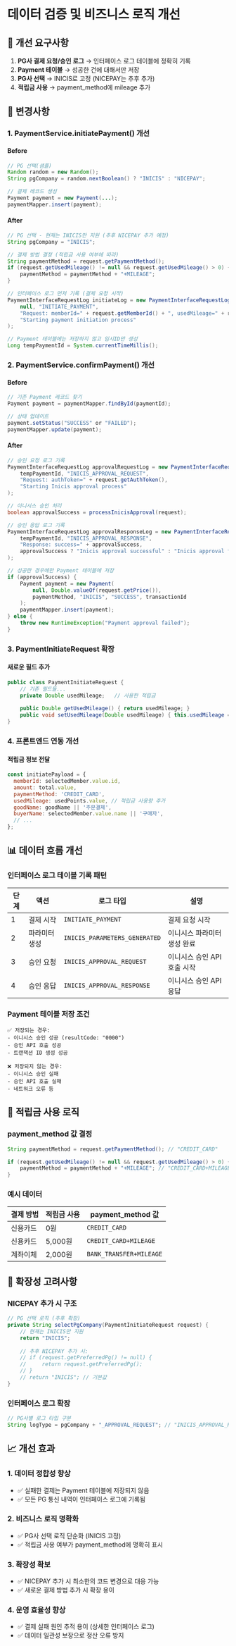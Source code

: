 # 데이터 검증 및 비즈니스 로직 개선

## 🎯 개선 요구사항

1. **PG사 결제 요청/승인 로그** → 인터페이스 로그 테이블에 정확히 기록
2. **Payment 테이블** → 성공한 건에 대해서만 저장
3. **PG사 선택** → INICIS로 고정 (NICEPAY는 추후 추가)
4. **적립금 사용** → payment_method에 mileage 추가

## 🔄 변경사항

### 1. PaymentService.initiatePayment() 개선

#### Before
```java
// PG 선택(샘플)
Random random = new Random();
String pgCompany = random.nextBoolean() ? "INICIS" : "NICEPAY";

// 결제 레코드 생성
Payment payment = new Payment(...);
paymentMapper.insert(payment);
```

#### After
```java
// PG 선택 - 현재는 INICIS만 지원 (추후 NICEPAY 추가 예정)
String pgCompany = "INICIS";

// 결제 방법 결정 (적립금 사용 여부에 따라)
String paymentMethod = request.getPaymentMethod();
if (request.getUsedMileage() != null && request.getUsedMileage() > 0) {
    paymentMethod = paymentMethod + "+MILEAGE";
}

// 인터페이스 로그 먼저 기록 (결제 요청 시작)
PaymentInterfaceRequestLog initiateLog = new PaymentInterfaceRequestLog(
    null, "INITIATE_PAYMENT", 
    "Request: memberId=" + request.getMemberId() + ", usedMileage=" + request.getUsedMileage(),
    "Starting payment initiation process"
);

// Payment 테이블에는 저장하지 않고 임시ID만 생성
Long tempPaymentId = System.currentTimeMillis();
```

### 2. PaymentService.confirmPayment() 개선

#### Before
```java
// 기존 Payment 레코드 찾기
Payment payment = paymentMapper.findById(paymentId);

// 상태 업데이트
payment.setStatus("SUCCESS" or "FAILED");
paymentMapper.update(payment);
```

#### After
```java
// 승인 요청 로그 기록
PaymentInterfaceRequestLog approvalRequestLog = new PaymentInterfaceRequestLog(
    tempPaymentId, "INICIS_APPROVAL_REQUEST", 
    "Request: authToken=" + request.getAuthToken(),
    "Starting Inicis approval process"
);

// 이니시스 승인 처리
boolean approvalSuccess = processInicisApproval(request);

// 승인 응답 로그 기록
PaymentInterfaceRequestLog approvalResponseLog = new PaymentInterfaceRequestLog(
    tempPaymentId, "INICIS_APPROVAL_RESPONSE",
    "Response: success=" + approvalSuccess,
    approvalSuccess ? "Inicis approval successful" : "Inicis approval failed"
);

// 성공한 경우에만 Payment 테이블에 저장
if (approvalSuccess) {
    Payment payment = new Payment(
        null, Double.valueOf(request.getPrice()),
        paymentMethod, "INICIS", "SUCCESS", transactionId
    );
    paymentMapper.insert(payment);
} else {
    throw new RuntimeException("Payment approval failed");
}
```

### 3. PaymentInitiateRequest 확장

#### 새로운 필드 추가
```java
public class PaymentInitiateRequest {
    // 기존 필드들...
    private Double usedMileage;   // 사용한 적립금
    
    public Double getUsedMileage() { return usedMileage; }
    public void setUsedMileage(Double usedMileage) { this.usedMileage = usedMileage; }
}
```

### 4. 프론트엔드 연동 개선

#### 적립금 정보 전달
```javascript
const initiatePayload = {
  memberId: selectedMember.value.id,
  amount: total.value,
  paymentMethod: 'CREDIT_CARD',
  usedMileage: usedPoints.value, // 적립금 사용량 추가
  goodName: goodName || '주문결제',
  buyerName: selectedMember.value.name || '구매자',
  // ...
};
```

## 📊 데이터 흐름 개선

### 인터페이스 로그 테이블 기록 패턴

| 단계 | 액션 | 로그 타입 | 설명 |
|------|------|-----------|------|
| 1 | 결제 시작 | `INITIATE_PAYMENT` | 결제 요청 시작 |
| 2 | 파라미터 생성 | `INICIS_PARAMETERS_GENERATED` | 이니시스 파라미터 생성 완료 |
| 3 | 승인 요청 | `INICIS_APPROVAL_REQUEST` | 이니시스 승인 API 호출 시작 |
| 4 | 승인 응답 | `INICIS_APPROVAL_RESPONSE` | 이니시스 승인 API 응답 |

### Payment 테이블 저장 조건

```
✅ 저장되는 경우:
- 이니시스 승인 성공 (resultCode: "0000")
- 승인 API 호출 성공
- 트랜잭션 ID 생성 성공

❌ 저장되지 않는 경우:
- 이니시스 승인 실패
- 승인 API 호출 실패
- 네트워크 오류 등
```

## 🎨 적립금 사용 로직

### payment_method 값 결정

```java
String paymentMethod = request.getPaymentMethod(); // "CREDIT_CARD"

if (request.getUsedMileage() != null && request.getUsedMileage() > 0) {
    paymentMethod = paymentMethod + "+MILEAGE"; // "CREDIT_CARD+MILEAGE"
}
```

### 예시 데이터

| 결제 방법 | 적립금 사용 | payment_method 값 |
|-----------|-------------|-------------------|
| 신용카드 | 0원 | `CREDIT_CARD` |
| 신용카드 | 5,000원 | `CREDIT_CARD+MILEAGE` |
| 계좌이체 | 2,000원 | `BANK_TRANSFER+MILEAGE` |

## 🔮 확장성 고려사항

### NICEPAY 추가 시 구조

```java
// PG 선택 로직 (추후 확장)
private String selectPgCompany(PaymentInitiateRequest request) {
    // 현재는 INICIS만 지원
    return "INICIS";
    
    // 추후 NICEPAY 추가 시:
    // if (request.getPreferredPg() != null) {
    //     return request.getPreferredPg();
    // }
    // return "INICIS"; // 기본값
}
```

### 인터페이스 로그 확장

```java
// PG사별 로그 타입 구분
String logType = pgCompany + "_APPROVAL_REQUEST"; // "INICIS_APPROVAL_REQUEST" or "NICEPAY_APPROVAL_REQUEST"
```

## 📈 개선 효과

### 1. 데이터 정합성 향상
- ✅ 실패한 결제는 Payment 테이블에 저장되지 않음
- ✅ 모든 PG 통신 내역이 인터페이스 로그에 기록됨

### 2. 비즈니스 로직 명확화
- ✅ PG사 선택 로직 단순화 (INICIS 고정)
- ✅ 적립금 사용 여부가 payment_method에 명확히 표시

### 3. 확장성 확보
- ✅ NICEPAY 추가 시 최소한의 코드 변경으로 대응 가능
- ✅ 새로운 결제 방법 추가 시 확장 용이

### 4. 운영 효율성 향상
- ✅ 결제 실패 원인 추적 용이 (상세한 인터페이스 로그)
- ✅ 데이터 일관성 보장으로 정산 오류 방지
